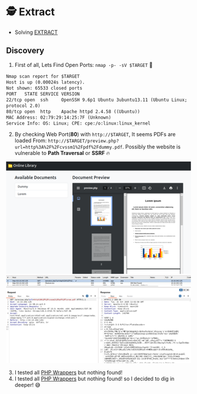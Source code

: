 # 🕵️ Extract

* Solving [EXTRACT](https://tryhackme.com/room/extract)

## Discovery

1. First of all, Lets Find Open Ports: `nmap -p- -sV $TARGET` 🎯
```
Nmap scan report for $TARGET
Host is up (0.00024s latency).
Not shown: 65533 closed ports
PORT   STATE SERVICE VERSION
22/tcp open  ssh     OpenSSH 9.6p1 Ubuntu 3ubuntu13.11 (Ubuntu Linux; protocol 2.0)
80/tcp open  http    Apache httpd 2.4.58 ((Ubuntu))
MAC Address: 02:79:29:14:25:7F (Unknown)
Service Info: OS: Linux; CPE: cpe:/o:linux:linux_kernel
```

2. By checking Web Port(**80**) with `http://$TARGET`, It seems PDFs  are loaded From: `http://$TARGET/preview.php?url=http%3A%2F%2Fcvssm1%2Fpdf%2Fdummy.pdf`. Possibly the website is vulnerable to **Path Traversal** or **SSRF** 🔥

![Website View](images/02-web.png)
![Burpsuite View](images/02-ssrf.png)

3. I tested all [PHP Wrappers](https://www.php.net/manual/en/wrappers.php) but nothing found!
3. I tested all [PHP Wrappers](https://www.php.net/manual/en/wrappers.php) but nothing found! so I decided to dig in deeper! 😅

